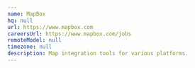 ```yaml
---
name: MapBox
hq: null
url: https://www.mapbox.com
careersUrl: https://www.mapbox.com/jobs
remoteModel: null
timezone: null
description: Map integration tools for various platforms.
---
```

